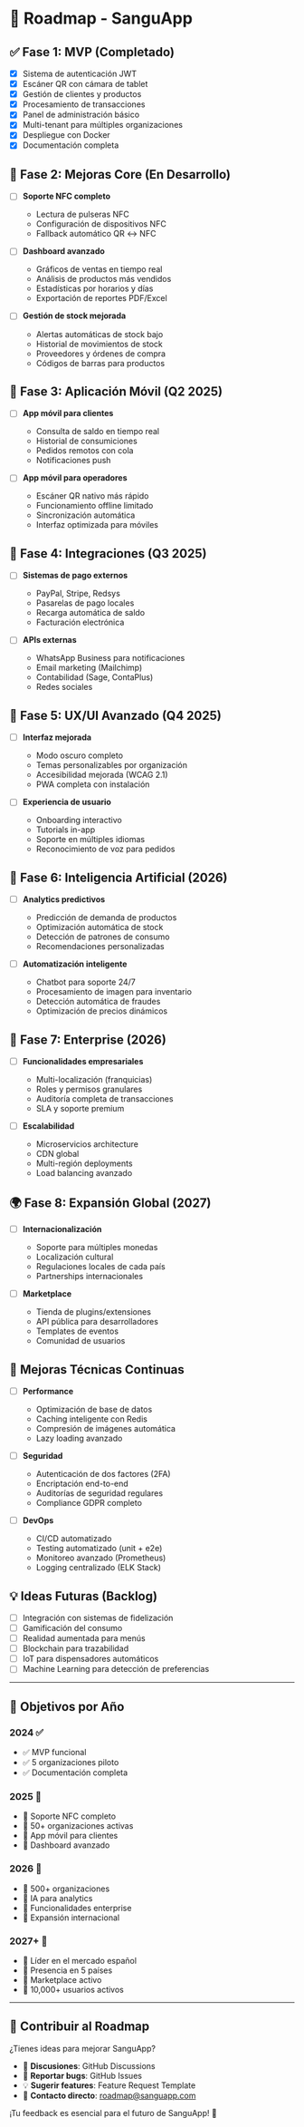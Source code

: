 # 🎯 Roadmap - SanguApp

## ✅ Fase 1: MVP (Completado)
- [x] Sistema de autenticación JWT
- [x] Escáner QR con cámara de tablet
- [x] Gestión de clientes y productos
- [x] Procesamiento de transacciones
- [x] Panel de administración básico
- [x] Multi-tenant para múltiples organizaciones
- [x] Despliegue con Docker
- [x] Documentación completa

## 🚧 Fase 2: Mejoras Core (En Desarrollo)
- [ ] **Soporte NFC completo**
  - Lectura de pulseras NFC
  - Configuración de dispositivos NFC
  - Fallback automático QR ↔ NFC

- [ ] **Dashboard avanzado**
  - Gráficos de ventas en tiempo real
  - Análisis de productos más vendidos
  - Estadísticas por horarios y días
  - Exportación de reportes PDF/Excel

- [ ] **Gestión de stock mejorada**
  - Alertas automáticas de stock bajo
  - Historial de movimientos de stock
  - Proveedores y órdenes de compra
  - Códigos de barras para productos

## 📱 Fase 3: Aplicación Móvil (Q2 2025)
- [ ] **App móvil para clientes**
  - Consulta de saldo en tiempo real
  - Historial de consumiciones
  - Pedidos remotos con cola
  - Notificaciones push

- [ ] **App móvil para operadores**
  - Escáner QR nativo más rápido
  - Funcionamiento offline limitado
  - Sincronización automática
  - Interfaz optimizada para móviles

## 🔄 Fase 4: Integraciones (Q3 2025)
- [ ] **Sistemas de pago externos**
  - PayPal, Stripe, Redsys
  - Pasarelas de pago locales
  - Recarga automática de saldo
  - Facturación electrónica

- [ ] **APIs externas**
  - WhatsApp Business para notificaciones
  - Email marketing (Mailchimp)
  - Contabilidad (Sage, ContaPlus)
  - Redes sociales

## 🎨 Fase 5: UX/UI Avanzado (Q4 2025)
- [ ] **Interfaz mejorada**
  - Modo oscuro completo
  - Temas personalizables por organización
  - Accesibilidad mejorada (WCAG 2.1)
  - PWA completa con instalación

- [ ] **Experiencia de usuario**
  - Onboarding interactivo
  - Tutorials in-app
  - Soporte en múltiples idiomas
  - Reconocimiento de voz para pedidos

## 🤖 Fase 6: Inteligencia Artificial (2026)
- [ ] **Analytics predictivos**
  - Predicción de demanda de productos
  - Optimización automática de stock
  - Detección de patrones de consumo
  - Recomendaciones personalizadas

- [ ] **Automatización inteligente**
  - Chatbot para soporte 24/7
  - Procesamiento de imagen para inventario
  - Detección automática de fraudes
  - Optimización de precios dinámicos

## 🏢 Fase 7: Enterprise (2026)
- [ ] **Funcionalidades empresariales**
  - Multi-localización (franquicias)
  - Roles y permisos granulares
  - Auditoría completa de transacciones
  - SLA y soporte premium

- [ ] **Escalabilidad**
  - Microservicios architecture
  - CDN global
  - Multi-región deployments
  - Load balancing avanzado

## 🌍 Fase 8: Expansión Global (2027)
- [ ] **Internacionalización**
  - Soporte para múltiples monedas
  - Localización cultural
  - Regulaciones locales de cada país
  - Partnerships internacionales

- [ ] **Marketplace**
  - Tienda de plugins/extensiones
  - API pública para desarrolladores
  - Templates de eventos
  - Comunidad de usuarios

## 🔧 Mejoras Técnicas Continuas
- [ ] **Performance**
  - Optimización de base de datos
  - Caching inteligente con Redis
  - Compresión de imágenes automática
  - Lazy loading avanzado

- [ ] **Seguridad**
  - Autenticación de dos factores (2FA)
  - Encriptación end-to-end
  - Auditorías de seguridad regulares
  - Compliance GDPR completo

- [ ] **DevOps**
  - CI/CD automatizado
  - Testing automatizado (unit + e2e)
  - Monitoreo avanzado (Prometheus)
  - Logging centralizado (ELK Stack)

## 💡 Ideas Futuras (Backlog)
- [ ] Integración con sistemas de fidelización
- [ ] Gamificación del consumo
- [ ] Realidad aumentada para menús
- [ ] Blockchain para trazabilidad
- [ ] IoT para dispensadores automáticos
- [ ] Machine Learning para detección de preferencias

---

## 🎯 Objetivos por Año

### 2024 ✅
- ✅ MVP funcional
- ✅ 5 organizaciones piloto
- ✅ Documentación completa

### 2025 🚧
- 🎯 Soporte NFC completo
- 🎯 50+ organizaciones activas
- 🎯 App móvil para clientes
- 🎯 Dashboard avanzado

### 2026 🔮
- 🎯 500+ organizaciones
- 🎯 IA para analytics
- 🎯 Funcionalidades enterprise
- 🎯 Expansión internacional

### 2027+ 🌟
- 🎯 Líder en el mercado español
- 🎯 Presencia en 5 países
- 🎯 Marketplace activo
- 🎯 10,000+ usuarios activos

---

## 🤝 Contribuir al Roadmap

¿Tienes ideas para mejorar SanguApp? 

- 💬 **Discusiones**: GitHub Discussions
- 🐛 **Reportar bugs**: GitHub Issues
- 💡 **Sugerir features**: Feature Request Template
- 📧 **Contacto directo**: roadmap@sanguapp.com

¡Tu feedback es esencial para el futuro de SanguApp! 🚀
